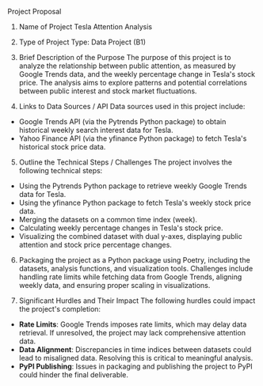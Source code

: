 Project Proposal
1. Name of Project
Tesla Attention Analysis


2. Type of Project
Type: Data Project (B1)


3. Brief Description of the Purpose
The purpose of this project is to analyze the relationship between public attention, as measured by Google Trends data, and the weekly percentage change in Tesla's stock price. The analysis aims to explore patterns and potential correlations between public interest and stock market fluctuations.


4. Links to Data Sources / API
Data sources used in this project include:
- Google Trends API (via the Pytrends Python package) to obtain historical weekly search interest data for Tesla.
- Yahoo Finance API (via the yfinance Python package) to fetch Tesla's historical stock price data.


5. Outline the Technical Steps / Challenges
The project involves the following technical steps:
- Using the Pytrends Python package to retrieve weekly Google Trends data for Tesla.
- Using the yfinance Python package to fetch Tesla's weekly stock price data.
- Merging the datasets on a common time index (week).
- Calculating weekly percentage changes in Tesla's stock price.
- Visualizing the combined dataset with dual y-axes, displaying public attention and stock price percentage changes.


6. Packaging the project as a Python package using Poetry, including the datasets, analysis functions, and visualization tools.
Challenges include handling rate limits while fetching data from Google Trends, aligning weekly data, and ensuring proper scaling in visualizations.


7. Significant Hurdles and Their Impact
The following hurdles could impact the project's completion:
- **Rate Limits**: Google Trends imposes rate limits, which may delay data retrieval. If unresolved, the project may lack comprehensive attention data.
- **Data Alignment**: Discrepancies in time indices between datasets could lead to misaligned data. Resolving this is critical to meaningful analysis.
- **PyPI Publishing**: Issues in packaging and publishing the project to PyPI could hinder the final deliverable.
